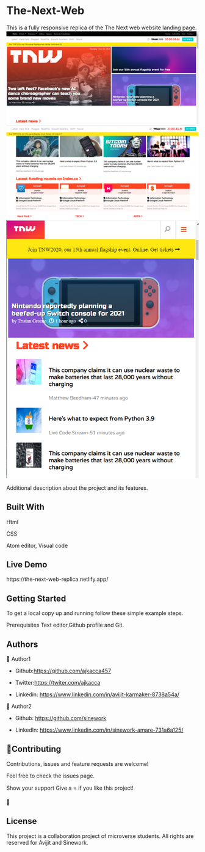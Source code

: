 # The-Next-Web

This is a fully responsive replica of the The Next web website landing page.  
<img src="images/sc1.PNG" alt="projectimg">
<img src="images/sc2.PNG" alt="projectimg">
<img src="images/sc3.PNG" alt="projectimg">

</h1>Additional description about the project and its features.</h1>

<h2>Built With</h2>

Html

CSS

Atom editor, Visual code

<h2>Live Demo</h2>
https://the-next-web-replica.netlify.app/

<h2>Getting Started</h2>
To get a local copy up and running follow these simple example steps.

Prerequisites
Text editor,Github profile and Git.

<h2>Authors</h2>

👤 Author1

- Github:https://github.com/ajkacca457

- Twitter:https://twiter.com/ajkacca

- Linkedin: https://www.linkedin.com/in/avijit-karmaker-8738a54a/

👤 Author2

- Github: https://github.com/sinework

- LinkedIn: https://www.linkedin.com/in/sinework-amare-731a6a125/

<h2>🤝Contributing</h2>

Contributions, issues and feature requests are welcome!

Feel free to check the issues page.

Show your support
Give a ⭐️ if you like this project!

📝 <h2>License</h2>
This project is a collaboration project of microverse students. All rights are reserved for Avijit and Sinework.
